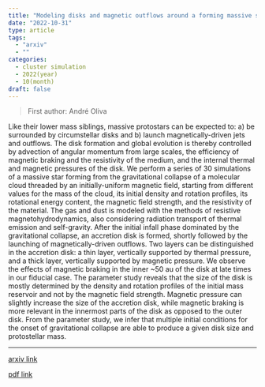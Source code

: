 ```yaml
---
title: "Modeling disks and magnetic outflows around a forming massive star: I. Investigating the two layer-structure of the accretion disk"
date: "2022-10-31"
type: article
tags:
  - "arxiv"
  - ""
categories:
  - cluster simulation
  - 2022(year)
  - 10(month)
draft: false
---
```


> First author: André Oliva

 Like their lower mass siblings, massive protostars can be expected to: a) be
surrounded by circumstellar disks and b) launch magnetically-driven jets and
outflows. The disk formation and global evolution is thereby controlled by
advection of angular momentum from large scales, the efficiency of magnetic
braking and the resistivity of the medium, and the internal thermal and
magnetic pressures of the disk. We perform a series of 30 simulations of a
massive star forming from the gravitational collapse of a molecular cloud
threaded by an initially-uniform magnetic field, starting from different values
for the mass of the cloud, its initial density and rotation profiles, its
rotational energy content, the magnetic field strength, and the resistivity of
the material. The gas and dust is modeled with the methods of resistive
magnetohydrodynamics, also considering radiation transport of thermal emission
and self-gravity. After the initial infall phase dominated by the gravitational
collapse, an accretion disk is formed, shortly followed by the launching of
magnetically-driven outflows. Two layers can be distinguished in the accretion
disk: a thin layer, vertically supported by thermal pressure, and a thick
layer, vertically supported by magnetic pressure. We observe the effects of
magnetic braking in the inner ~50 au of the disk at late times in our fiducial
case. The parameter study reveals that the size of the disk is mostly
determined by the density and rotation profiles of the initial mass reservoir
and not by the magnetic field strength. Magnetic pressure can slightly increase
the size of the accretion disk, while magnetic braking is more relevant in the
innermost parts of the disk as opposed to the outer disk. From the parameter
study, we infer that multiple initial conditions for the onset of gravitational
collapse are able to produce a given disk size and protostellar mass.

---
[arxiv link](http://arxiv.org/abs/2210.17220v1)

[pdf link](http://arxiv.org/pdf/2210.17220v1)